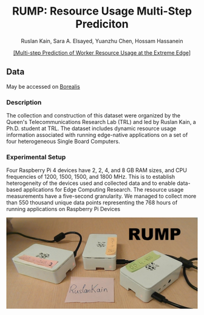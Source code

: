 <div align="center">
<h1> RUMP: Resource Usage Multi-Step Prediciton</h1>
<!-- <--!span><font size="5", > Multi-Step Prediciton of Worker Resource Usage at the Extreme Edge
</font></span> -->
  
  Ruslan Kain, Sara A. Elsayed, Yuanzhu Chen, Hossam Hassanein 
<!-- <a href="https://www.researchgate.net/publication/363157892_Multi-step_Prediction_of_Worker_Resource_Usage_at_the_Extreme_Edge">Ruslan Kain</a> -->
<div><a href="https://www.researchgate.net/publication/363157892_Multi-step_Prediction_of_Worker_Resource_Usage_at_the_Extreme_Edge">[Multi-step Prediction of Worker Resource Usage at the Extreme Edge]</a></div> 

</div>


## Data
May be accessed on [Borealis](https://borealisdata.ca/dataset.xhtml?persistentId=doi:10.5683/SP3/GOZAJE)
  

### Description

The collection and construction of this dataset were organized by the Queen's Telecommunications Research Lab (TRL) and led by Ruslan Kain, a Ph.D. student at TRL. The dataset includes dynamic resource usage information associated with running edge-native applications on a set of four heterogeneous Single Board Computers.
  
### Experimental Setup

Four Raspberry Pi 4 devices have 2, 2, 4, and 8 GB RAM sizes, and CPU frequencies of 1200, 1500, 1500, and 1800 MHz. This is to establish heterogeneity of the devices used and collected data and to enable data-based applications for Edge Computing Research. The resource usage measurements have a five-second granularity. We managed to collect more than 550 thousand unique data points representing the 768 hours of running applications on Raspberry Pi Devices

<td><img src=figures/RPis.jpg/></td>
  
  

